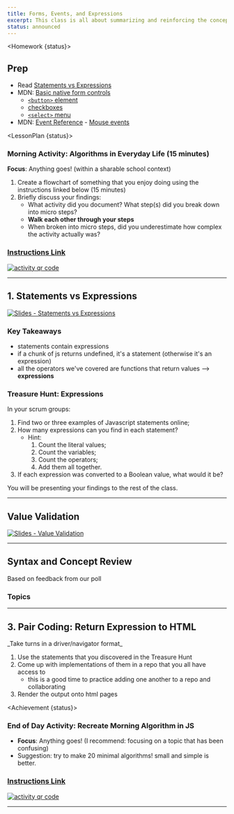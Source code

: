 ```yaml
---
title: Forms, Events, and Expressions
excerpt: This class is all about summarizing and reinforcing the concepts and techniques learned over the first 5 days. We introduce the concept of statements and expressions to frame what we've learned so far.
status: announced
---
```


<script>
	import Homework from "$lib/components/Homework.svelte";
	import LessonPlan from "$lib/components/LessonPlan.svelte";
	import Achievement from "$lib/components/Achievement.svelte";
</script>

<Homework {status}>

<h2>Prep</h2>

- Read [Statements vs Expressions](https://www.freecodecamp.org/news/statement-vs-expression-whats-the-difference-in-programming/#:~:text=Expressions%20can%20be%20assigned%20or,are%20two%2Dsided%20in%20execution.)
- MDN: [Basic native form controls](https://developer.mozilla.org/en-US/docs/Learn/Forms/Basic_native_form_controls)
  - [`<button>` element](https://developer.mozilla.org/en-US/docs/Web/HTML/Element/button)
  - [checkboxes](https://developer.mozilla.org/en-US/docs/Web/HTML/Element/input/checkbox)
  - [`<select>` menu](https://developer.mozilla.org/en-US/docs/Web/HTML/Element/select)
- MDN: [Event Reference](https://developer.mozilla.org/en-US/docs/Web/Events) - [Mouse events](https://developer.mozilla.org/en-US/docs/Web/API/Element#mouse_events)
  </Homework>

<LessonPlan {status}>

### Morning Activity: Algorithms in Everyday Life (15 minutes)

**Focus**: Anything goes! (within a sharable school context)

1. Create a flowchart of something that you enjoy doing using the instructions linked below (15 minutes)
2. Briefly discuss your findings:
   - What activity did you document? What step(s) did you break down into micro steps?
   - **Walk each other through your steps**
   - When broken into micro steps, did you underestimate how complex the activity actually was?

<a href="https://gist.github.com/lilyx13/423ffbe6e8da87497b134985ba90ab15">
  <h3>Instructions Link</h3>
  <img src="/images/qr-codes/algorithm-activity.png" alt="activity qr code" class="w-48">
</a>

---

<h2> 1. Statements vs Expressions</h2>

[![Slides - Statements vs Expressions](/images/slides/cpnt-262/js-expressions-vs-statements.png)](/slides/cpnt-262/js-expressions-vs-statements)

### Key Takeaways

- statements contain expressions
- if a chunk of js returns undefined, it's a statement (otherwise it's an expression)
- all the operators we've covered are functions that return values --> **expressions**

### Treasure Hunt: Expressions

In your scrum groups:

1. Find two or three examples of Javascript statements online;
2. How many expressions can you find in each statement?
   - Hint:
     1. Count the literal values;
     2. Count the variables;
     3. Count the operators;
     4. Add them all together.
3. If each expression was converted to a Boolean value, what would it be?

You will be presenting your findings to the rest of the class.

---

<h2>Value Validation</h2>

[![Slides - Value Validation](/images/slides/cpnt-262/js-value-validation.png)](/slides/cpnt-262/js-value-validation)

---

<h2>Syntax and Concept Review</h2>

Based on feedback from our poll

### Topics

---

<h2>3. Pair Coding: Return Expression to HTML</h2>
_Take turns in a driver/navigator format_

1. Use the statements that you discovered in the Treasure Hunt
2. Come up with implementations of them in a repo that you all have access to
   - this is a good time to practice adding one another to a repo and collaborating
3. Render the output onto html pages

</LessonPlan>

<Achievement {status}>

### End of Day Activity: Recreate Morning Algorithm in JS

- **Focus**: Anything goes! (I recommend: focusing on a topic that has been confusing)
- Suggestion: try to make 20 minimal algorithms! small and simple is better.

<a href="https://gist.github.com/lilyx13/c81f1e72f83586efcd97206b806fd494">
  <h3>Instructions Link</h3>
  <img src="/images/qr-codes/algorithm-followup-activity.png" alt="activity qr code" class="w-48">
</a>

---

</Achievement>

